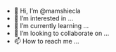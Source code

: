 - 👋 Hi, I’m @mamshiecla
- 👀 I’m interested in ...
- 🌱 I’m currently learning ...
- 💞️ I’m looking to collaborate on ...
- 📫 How to reach me ...

<!---
mamshiecla/mamshiecla is a ✨ special ✨ repository because its `README.md` (this file) appears on your GitHub profile.
You can click the Preview link to take a look at your changes.
--->
